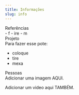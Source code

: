 ```yaml
---
title: Informações
slug: info
---
```

<div class="content-ingredientes" markdown="1" data-slug="{{ page.slug }}">
  <div class="content-title">Referências</div>
  - f
  - ire
  - m
</div>

<div class="content-receita" markdown="1" data-slug="{{ page.slug }}">
  <div class="content-title">Projeto</div>
  Para fazer esse pote:

  - coloque
  - tire
  - mexa
</div>

<div class="content-mapa" markdown="1" data-slug="{{ page.slug }}">
  <div class="content-title">Pessoas</div>
  Adicionar uma imagem AQUI.
  
  Adicionar um video aqui TAMBÉM.
</div>
